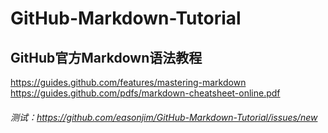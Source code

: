 # GitHub-Markdown-Tutorial
## GitHub官方Markdown语法教程
https://guides.github.com/features/mastering-markdown  
https://guides.github.com/pdfs/markdown-cheatsheet-online.pdf  
###### 测试：https://github.com/easonjim/GitHub-Markdown-Tutorial/issues/new
